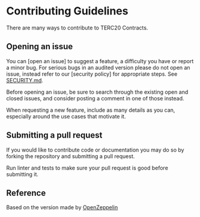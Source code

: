 # Contributing Guidelines

There are many ways to contribute to TERC20 Contracts.

## Opening an issue

You can [open an issue] to suggest a feature, a difficulty you have or report a minor bug. For serious bugs in an audited version please do not open an issue, instead refer to our [security policy] for appropriate steps. See [SECURITY.md](./SECURITY.md).

Before opening an issue, be sure to search through the existing open and closed issues, and consider posting a comment in one of those instead.

When requesting a new feature, include as many details as you can, especially around the use cases that motivate it. 

## Submitting a pull request

If you would like to contribute code or documentation you may do so by forking the repository and submitting a pull request.

Run linter and tests to make sure your pull request is good before submitting it.



## Reference

Based on the version made by [OpenZeppelin](https://github.com/OpenZeppelin/openzeppelin-contracts/blob/master/CONTRIBUTING.md)
